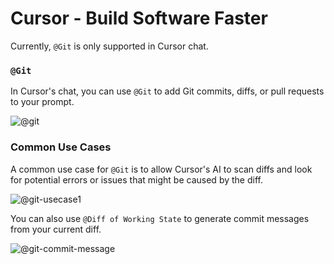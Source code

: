 # Cursor - Build Software Faster

Currently, `@Git` is only supported in Cursor chat.

### `@Git`

In Cursor's chat, you can use `@Git` to add Git commits, diffs, or pull requests to your prompt.

![@git](https://mintlify.s3-us-west-1.amazonaws.com/cursor/images/context/@git.png)

### Common Use Cases

A common use case for `@Git` is to allow Cursor's AI to scan diffs and look for potential errors or issues that might be caused by the diff.

![@git-usecase1](https://mintlify.s3-us-west-1.amazonaws.com/cursor/images/context/@git-usecase1.png)

You can also use `@Diff of Working State` to generate commit messages from your current diff.

![@git-commit-message](https://mintlify.s3-us-west-1.amazonaws.com/cursor/images/context/@git-commit-message.png)
